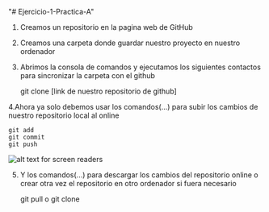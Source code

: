 "# Ejercicio-1-Practica-A" 

1. Creamos un repositorio en la pagina web de GitHub

2. Creamos una carpeta donde guardar nuestro proyecto en nuestro ordenador

3. Abrimos la consola de comandos y ejecutamos los siguientes contactos para sincronizar la carpeta con el github

	git clone [link de nuestro repositorio de github]

4.Ahora ya solo debemos usar los comandos(...) para subir los cambios de nuestro repositorio local al online

	git add
	git commit
	git push

![alt text for screen readers](/path/to/image.png "Text to show on mouseover")


5. Y los comandos(...) para descargar los cambios del repositorio online o crear otra vez el repositorio en otro ordenador si fuera necesario

	git pull 
	o
	git clone
